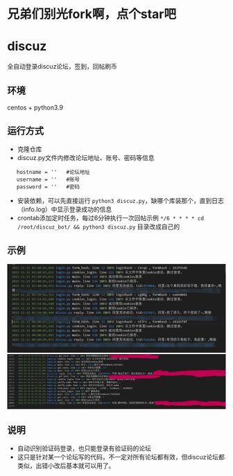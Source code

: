 # 兄弟们别光fork啊，点个star吧

# discuz

全自动登录discuz论坛，签到，回帖刷币

## 环境
centos + python3.9

## 运行方式
 - 克隆仓库
 - discuz.py文件内修改论坛地址、账号、密码等信息

 ```
    hostname = ''   #论坛地址
    username = ''   #账号
    password = ''   #密码
```

 - 安装依赖，可以先直接运行 `python3 discuz.py`，缺哪个库装那个，直到日志（info.log）中显示登录成功的信息
 - crontab添加定时任务，每过6分钟执行一次回帖示例 `*/6 * * * * cd /root/discuz_bot/ && python3 discuz.py` 目录改成自己的

## 示例
![](demo.png)
![](demo1.png)
## 说明
 - 自动识别验证码登录，也只能登录有验证码的论坛
 - 这只是针对某一个论坛写的代码，不一定对所有论坛都有效，但discuz论坛都类似，出错小改后基本就可以用了。
